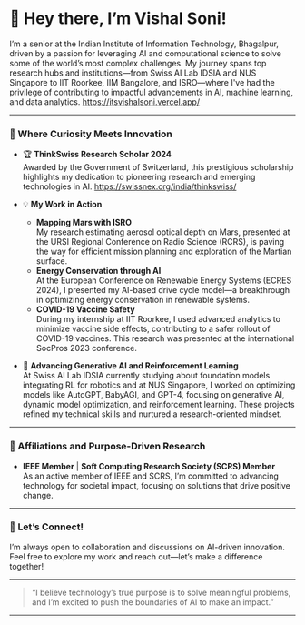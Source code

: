 # 👋 Hey there, I’m Vishal Soni! 

I’m a senior at the Indian Institute of Information Technology, Bhagalpur, driven by a passion for leveraging AI and computational science to solve some of the world’s most complex challenges. My journey spans top research hubs and institutions—from Swiss AI Lab IDSIA and NUS Singapore to IIT Roorkee, IIM Bangalore, and ISRO—where I've had the privilege of contributing to impactful advancements in AI, machine learning, and data analytics. https://itsvishalsoni.vercel.app/

---

### 🚀 Where Curiosity Meets Innovation

- 🏆 **ThinkSwiss Research Scholar 2024**  
   Awarded by the Government of Switzerland, this prestigious scholarship highlights my dedication to pioneering research and emerging technologies in AI. https://swissnex.org/india/thinkswiss/

- 💡 **My Work in Action**  
   - **Mapping Mars with ISRO**  
     My research estimating aerosol optical depth on Mars, presented at the URSI Regional Conference on Radio Science (RCRS), is paving the way for efficient mission planning and exploration of the Martian surface.
   - **Energy Conservation through AI**  
     At the European Conference on Renewable Energy Systems (ECRES 2024), I presented my AI-based drive cycle model—a breakthrough in optimizing energy conservation in renewable systems.
   - **COVID-19 Vaccine Safety**  
     During my internship at IIT Roorkee, I used advanced analytics to minimize vaccine side effects, contributing to a safer rollout of COVID-19 vaccines. This research was presented at the international SocPros 2023 conference.

- 🧠 **Advancing Generative AI and Reinforcement Learning**  
   At Swiss AI Lab IDSIA currently studying about foundation models integrating RL for robotics and at NUS Singapore, I worked on optimizing models like AutoGPT, BabyAGI, and GPT-4, focusing on generative AI, dynamic model optimization, and reinforcement learning. These projects refined my technical skills and nurtured a research-oriented mindset.

---

### 💼 Affiliations and Purpose-Driven Research
- **IEEE Member** | **Soft Computing Research Society (SCRS) Member**  
   As an active member of IEEE and SCRS, I’m committed to advancing technology for societal impact, focusing on solutions that drive positive change.

---

### 💬 Let’s Connect!
I’m always open to collaboration and discussions on AI-driven innovation. Feel free to explore my work and reach out—let’s make a difference together!

---

> “I believe technology’s true purpose is to solve meaningful problems, and I’m excited to push the boundaries of AI to make an impact.”

---
